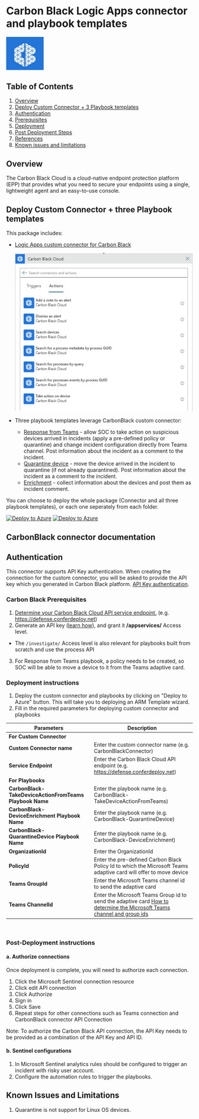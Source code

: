 # Carbon Black Logic Apps connector and playbook templates

<img src="./Data%20Connectors/CarbonBlack.PNG" alt="drawing" width="20%"/><br>

## Table of Contents

1. [Overview](#overview)
1. [Deploy Custom Connector + 3 Playbook templates](#deployall)
1. [Authentication](#importantnotes)
1. [Prerequisites](#prerequisites)
1. [Deployment](#deployment)
1. [Post Deployment Steps](#postdeployment)
1. [References](#references)
1. [Known issues and limitations](#limitations)

## Overview

The Carbon Black Cloud is a cloud-native endpoint protection platform (EPP) that provides what you need to secure your endpoints using a single, lightweight agent and an easy-to-use console.

<a name="deployall">

## Deploy Custom Connector + three Playbook templates

This package includes:

* [Logic Apps custom connector for Carbon Black](./CarbonBlackConnector)

  ![custom connector](.//Data%20Connectors/CarbonBlackListOfActions.png)

* Three playbook templates leverage CarbonBlack custom connector:

  * [Response from Teams](./Playbooks/CarbonBlack-TakeDeviceActionFromTeams) - allow SOC to take action on suspicious devices arrived in incidents (apply a pre-defined policy or quarantine) and change incident configuration directly from Teams channel. Post information about the incident as a comment to the incident.
  * [Quarantine device](./Playbooks/CarbonBlack-QuarantineDevice) - move the device arrived in the incident to quarantine (if not already quarantined). Post information about the incident as a comment to the incident.
  * [Enrichment](./Playbooks/CarbonBlack-DeviceEnrichment) - collect information about the devices and post them as incident comment.

You can choose to deploy the whole package (Connector and all three playbook templates), or each one seperately from each folder.

[![Deploy to Azure](https://aka.ms/deploytoazurebutton)](https://portal.azure.com/#create/Microsoft.Template/uri/https%3A%2F%2Fraw.githubusercontent.com%2FAzure%2FAzure-Sentinel%2Fmaster%2FSolutions%2FCarbonBlack%2Fazuredeploy.json) [![Deploy to Azure](https://aka.ms/deploytoazuregovbutton)](https://portal.azure.us/#create/Microsoft.Template/uri/https%3A%2F%2Fraw.githubusercontent.com%2FAzure%2FAzure-Sentinel%2Fmaster%2FSolutions%2FCarbonBlack%2Fazuredeploy.json)

## CarbonBlack connector documentation

<a name="authentication">

## Authentication

This connector supports API Key authentication. When creating the connection for the custom connector, you will be asked to provide the API key which you generated in Carbon Black platform. [API Key authentication](https://developer.carbonblack.com/reference/carbon-black-cloud/authentication/#creating-an-api-key).

<a name="prerequisites">

### Carbon Black Prerequisites

1. [Determine your Carbon Black Cloud API service endpoint.](https://developer.carbonblack.com/reference/carbon-black-cloud/authentication/#building-your-base-urls) (e.g. https://defense.conferdeploy.net)
2. Generate an API key ([learn how](https://developer.carbonblack.com/reference/carbon-black-cloud/authentication/#creating-an-api-key)), and grant it  **/appservices/** Access level.

  * The `/investigate/` Access level is also relevant for playbooks built from scratch and use the process API

3. For Response from Teams playbook, a policy needs to be created, so SOC will be able to move a device to it from the Teams adaptive card.

<a name="deployment">

### Deployment instructions

1. Deploy the custom connector and playbooks by clicking on "Deploy to Azure" button. This will take you to deploying an ARM Template wizard.
2. Fill in the required parameters for deploying custom connector and playbooks

| Parameters | Description |
|----------------|--------------|
|**For Custom Connector**|
|**Custom Connector name**| Enter the custom connector name (e.g. CarbonBlackConnector)|
|**Service Endpoint** | Enter the Carbon Black Cloud API endpoint (e.g. https://defense.conferdeploy.net)|
|**For Playbooks**|
|**CarbonBlack-TakeDeviceActionFromTeams Playbook Name**| Enter the playbook name (e.g. CarbonBlack-TakeDeviceActionFromTeams)|
|**CarbonBlack-DeviceEnrichment Playbook Name** | Enter the playbook name (e.g. CarbonBlack-QuarantineDevice)|
|**CarbonBlack-QuarantineDevice Playbook Name** | Enter the playbook name (e.g. CarbonBlack-DeviceEnrichment)|
|**OrganizationId** | Enter the OrganizationId|
|**PolicyId** | Enter the pre-defined Carbon Black Policy Id to which the Microsoft Teams adaptive card will offer to move device|
|**Teams GroupId** | Enter the Microsoft Teams channel id to send the adaptive card|
|**Teams ChannelId** | Enter the Microsoft Teams Group id to send the adaptive card [How to determine the Microsoft Teams channel and group ids](https://docs.microsoft.com/powershell/module/teams/get-teamchannel?view=teams-ps)|

<br>
<a name="postdeployment">

### Post-Deployment instructions

#### a. Authorize connections

Once deployment is complete, you will need to authorize each connection.

1. Click the Microsoft Sentinel connection resource
2. Click edit API connection
3. Click Authorize
4. Sign in
5. Click Save
6. Repeat steps for other connections such as Teams connection and CarbonBlack connector API Connection

Note: To authorize the Carbon Black API connection, the API Key needs to be provided as a combination of the API Key and API ID.

#### b. Sentinel configurations

1. In Microsoft Sentinel analytics rules should be configured to trigger an incident with risky user account. 
2. Configure the automation rules to trigger the playbooks.

<a name="limitations">

## Known Issues and Limitations

1. Quarantine is not support for Linux OS devices.
